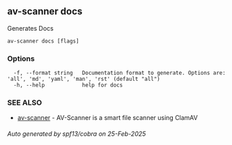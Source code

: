 ## av-scanner docs

Generates Docs

```
av-scanner docs [flags]
```

### Options

```
  -f, --format string   Documentation format to generate. Options are: 'all', 'md', 'yaml', 'man', 'rst' (default "all")
  -h, --help            help for docs
```

### SEE ALSO

* [av-scanner](av-scanner.md)	 - AV-Scanner is a smart file scanner using ClamAV

###### Auto generated by spf13/cobra on 25-Feb-2025
